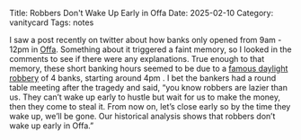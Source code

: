 Title: Robbers Don't Wake Up Early in Offa
Date: 2025-02-10
Category: vanitycard
Tags: notes 

I saw a post recently on twitter about how banks only opened from 9am - 12pm in [Offa](https://en.wikipedia.org/wiki/Offa,_Nigeria). Something about it triggered a faint memory, so I looked in the comments to see if there were any explanations. 
True enough to that memory, these short banking hours seemed to be due to a [famous daylight robbery](https://www.premiumtimesng.com/news/headlines/264246-offa-robbery-police-confirm-17-killed-7-suspects-arrested.html) of 4 banks, starting around 4pm . I bet the bankers had a round table meeting after the tragedy and said, “you know robbers are lazier than us. They can’t wake up early to hustle but wait for us to make the money, then they come to steal it. From now on, let’s close early so by the time they wake up, we’ll be gone. Our historical analysis shows that robbers don’t wake up early in Offa.”


